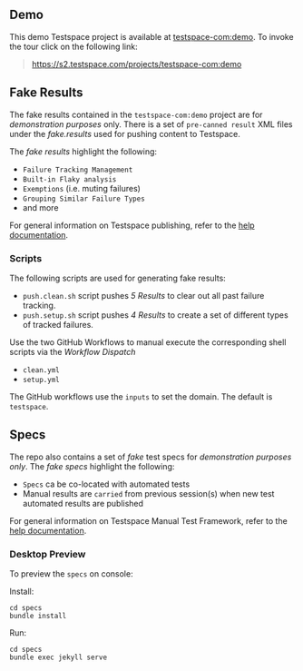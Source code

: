 ## Demo 
This demo Testspace project is available at [testspace-com:demo](https://s2.testspace.com/projects/testspace-com:demo). To invoke the tour click on the following link: 

> https://s2.testspace.com/projects/testspace-com:demo


## Fake Results
The fake results contained in the `testspace-com:demo` project are for *demonstration purposes* only. There is a set of `pre-canned result` XML files under the *fake.results* used for pushing content to Testspace. 

The *fake results* highlight the following:

- `Failure Tracking Management`
- `Built-in Flaky analysis`
- `Exemptions` (i.e. muting failures)
- `Grouping Similar Failure Types`
- and more

For general information on Testspace publishing, refer to the [help documentation](https://help.testspace.com/publish/overview).

### Scripts 

The following scripts are used for generating fake results:

- `push.clean.sh` script pushes *5 Results* to clear out all past failure tracking. 
- `push.setup.sh` script pushes *4 Results* to create a set of different types of tracked failures. 

Use the two GitHub Workflows to manual execute the corresponding shell scripts via the *Workflow Dispatch*
- `clean.yml`
- `setup.yml`

The GitHub workflows use the `inputs` to set the domain. The default is `testspace`. 

## Specs
The repo also contains a set of *fake* test specs for *demonstration purposes only*. The *fake specs* highlight the following:

- `Specs` ca be co-located with automated tests 
- Manual results are `carried` from previous session(s) when new test automated results are published


For general information on Testspace Manual Test Framework, refer to the [help documentation](https://help.testspace.com/manual/overview).

### Desktop Preview
To preview the `specs` on console:

Install:
```
cd specs
bundle install
```

Run:
```
cd specs
bundle exec jekyll serve
```
